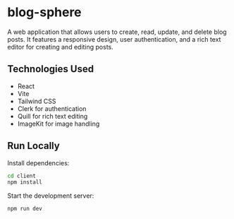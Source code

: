 # blog-sphere

A web application that allows users to create, read, update, and delete blog posts. It features a responsive design, user authentication, and a rich text editor for creating and editing posts.

## Technologies Used

- React
- Vite
- Tailwind CSS
- Clerk for authentication
- Quill for rich text editing
- ImageKit for image handling

## Run Locally

Install dependencies:

```bash
cd client
npm install
```

Start the development server:

```bash
npm run dev
```
